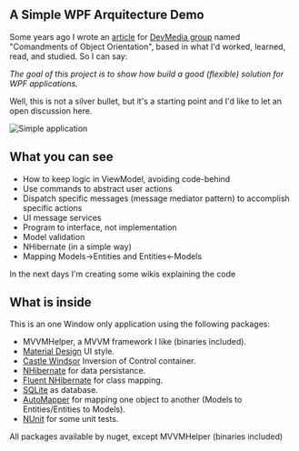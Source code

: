 ## A Simple WPF Arquitecture Demo

Some years ago I wrote an [article](http://www.devmedia.com.br/mandamentos-da-orientacao-a-objetos-artigo-net-magazine-79/18481) for [DevMedia group](http://www.devmedia.com.br/) named "Comandments of Object Orientation", based in what I'd worked, learned, read, and studied. So I can say:

_The goal of this project is to show how build a good (flexible) solution for WPF applications._

Well, this is not a silver bullet, but it's a starting point and I'd like to let an open discussion here.

![](http://g.recordit.co/OKOhx9TYTx.gif "Simple application")

## What you can see
- How to keep logic in ViewModel, avoiding code-behind
- Use commands to abstract user actions
- Dispatch specific messages (message mediator pattern) to accomplish specific actions
- UI message services
- Program to interface, not implementation
- Model validation
- NHibernate (in a simple way)
- Mapping Models->Entities and Entities<-Models

In the next days I'm creating some wikis explaining the code 

## What is inside

This is an one Window only application using the following packages: 

- MVVMHelper, a MVVM framework I like (binaries included).
- [Material Design](http://materialdesigninxaml.net/) UI style.
- [Castle Windsor](http://www.castleproject.org/) Inversion of Control container.
- [NHibernate](http://nhibernate.info/) for data persistance.
- [Fluent NHibernate](http://www.fluentnhibernate.org/) for class mapping.
- [SQLite](https://system.data.sqlite.org/index.html/doc/trunk/www/index.wiki) as database.
- [AutoMapper](http://automapper.org/) for mapping one object to another (Models to Entities/Entities to Models).
- [NUnit](http://nunit.org/) for some unit tests.

All packages available by nuget, except MVVMHelper (binaries included)


